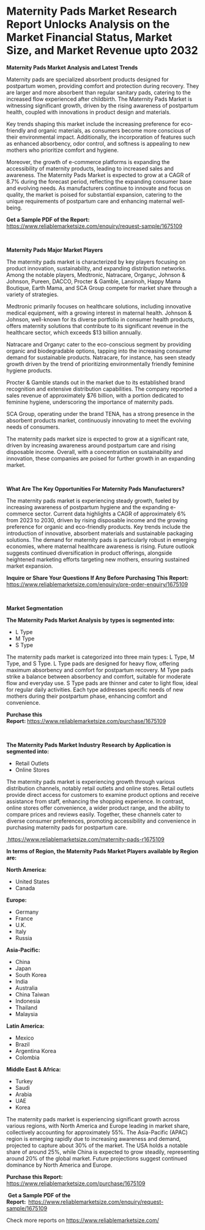 <p><h1>Maternity Pads Market Research Report Unlocks Analysis on the Market Financial Status, Market Size, and Market Revenue upto 2032</h1></p><p><strong>Maternity Pads Market Analysis and Latest Trends</strong></p>
<p><p>Maternity pads are specialized absorbent products designed for postpartum women, providing comfort and protection during recovery. They are larger and more absorbent than regular sanitary pads, catering to the increased flow experienced after childbirth. The Maternity Pads Market is witnessing significant growth, driven by the rising awareness of postpartum health, coupled with innovations in product design and materials. </p><p>Key trends shaping this market include the increasing preference for eco-friendly and organic materials, as consumers become more conscious of their environmental impact. Additionally, the incorporation of features such as enhanced absorbency, odor control, and softness is appealing to new mothers who prioritize comfort and hygiene. </p><p>Moreover, the growth of e-commerce platforms is expanding the accessibility of maternity products, leading to increased sales and awareness. The Maternity Pads Market is expected to grow at a CAGR of 8.7% during the forecast period, reflecting the expanding consumer base and evolving needs. As manufacturers continue to innovate and focus on quality, the market is poised for substantial expansion, catering to the unique requirements of postpartum care and enhancing maternal well-being.</p></p>
<p><strong>Get a Sample PDF of the Report:&nbsp;</strong> <a href="https://www.reliablemarketsize.com/enquiry/request-sample/1675109?utm_campaign=2892&utm_medium=2&utm_source=Github&utm_content=ia&utm_term=04042025&utm_id=maternity-pads">https://www.reliablemarketsize.com/enquiry/request-sample/1675109</a></p>
<p>&nbsp;</p>
<p><strong>Maternity Pads Major Market Players</strong></p>
<p><p>The maternity pads market is characterized by key players focusing on product innovation, sustainability, and expanding distribution networks. Among the notable players, Medtronic, Natracare, Organyc, Johnson & Johnson, Pureen, DACCO, Procter & Gamble, Lansinoh, Happy Mama Boutique, Earth Mama, and SCA Group compete for market share through a variety of strategies.</p><p>Medtronic primarily focuses on healthcare solutions, including innovative medical equipment, with a growing interest in maternal health. Johnson & Johnson, well-known for its diverse portfolio in consumer health products, offers maternity solutions that contribute to its significant revenue in the healthcare sector, which exceeds $13 billion annually.</p><p>Natracare and Organyc cater to the eco-conscious segment by providing organic and biodegradable options, tapping into the increasing consumer demand for sustainable products. Natracare, for instance, has seen steady growth driven by the trend of prioritizing environmentally friendly feminine hygiene products.</p><p>Procter & Gamble stands out in the market due to its established brand recognition and extensive distribution capabilities. The company reported a sales revenue of approximately $76 billion, with a portion dedicated to feminine hygiene, underscoring the importance of maternity pads.</p><p>SCA Group, operating under the brand TENA, has a strong presence in the absorbent products market, continuously innovating to meet the evolving needs of consumers.</p><p>The maternity pads market size is expected to grow at a significant rate, driven by increasing awareness around postpartum care and rising disposable income. Overall, with a concentration on sustainability and innovation, these companies are poised for further growth in an expanding market.</p></p>
<p>&nbsp;</p>
<p><strong>What Are The Key Opportunities For Maternity Pads Manufacturers?</strong></p>
<p><p>The maternity pads market is experiencing steady growth, fueled by increasing awareness of postpartum hygiene and the expanding e-commerce sector. Current data highlights a CAGR of approximately 6% from 2023 to 2030, driven by rising disposable income and the growing preference for organic and eco-friendly products. Key trends include the introduction of innovative, absorbent materials and sustainable packaging solutions. The demand for maternity pads is particularly robust in emerging economies, where maternal healthcare awareness is rising. Future outlook suggests continued diversification in product offerings, alongside heightened marketing efforts targeting new mothers, ensuring sustained market expansion.</p></p>
<p><strong>Inquire or Share Your Questions If Any Before Purchasing This Report:</strong> <a href="https://www.reliablemarketsize.com/enquiry/pre-order-enquiry/1675109?utm_campaign=2892&utm_medium=2&utm_source=Github&utm_content=ia&utm_term=04042025&utm_id=maternity-pads">https://www.reliablemarketsize.com/enquiry/pre-order-enquiry/1675109</a></p>
<p>&nbsp;</p>
<p><strong>Market Segmentation</strong></p>
<p><strong>The Maternity Pads Market Analysis by types is segmented into:</strong></p>
<p><ul><li>L Type</li><li>M Type</li><li>S Type</li></ul></p>
<p><p>The maternity pads market is categorized into three main types: L Type, M Type, and S Type. L Type pads are designed for heavy flow, offering maximum absorbency and comfort for postpartum recovery. M Type pads strike a balance between absorbency and comfort, suitable for moderate flow and everyday use. S Type pads are thinner and cater to light flow, ideal for regular daily activities. Each type addresses specific needs of new mothers during their postpartum phase, enhancing comfort and convenience.</p></p>
<p><strong>Purchase this Report:&nbsp;</strong><a href="https://www.reliablemarketsize.com/purchase/1675109?utm_campaign=2892&utm_medium=2&utm_source=Github&utm_content=ia&utm_term=04042025&utm_id=maternity-pads">https://www.reliablemarketsize.com/purchase/1675109</a></p>
<p>&nbsp;</p>
<p><strong>The Maternity Pads Market Industry Research by Application is segmented into:</strong></p>
<p><ul><li>Retail Outlets</li><li>Online Stores</li></ul></p>
<p><p>The maternity pads market is experiencing growth through various distribution channels, notably retail outlets and online stores. Retail outlets provide direct access for customers to examine product options and receive assistance from staff, enhancing the shopping experience. In contrast, online stores offer convenience, a wider product range, and the ability to compare prices and reviews easily. Together, these channels cater to diverse consumer preferences, promoting accessibility and convenience in purchasing maternity pads for postpartum care.</p></p>
<p><a href="https://www.reliablemarketsize.com/maternity-pads-r1675109?utm_campaign=2892&utm_medium=2&utm_source=Github&utm_content=ia&utm_term=04042025&utm_id=maternity-pads">&nbsp;https://www.reliablemarketsize.com/maternity-pads-r1675109</a></p>
<p><strong>In terms of Region, the Maternity Pads Market Players available by Region are:</strong></p>
<p>
    <p> <strong> North America: </strong>
        <ul>
            <li>United States</li>
            <li>Canada</li>
        </ul>
        </p> 
    <p> <strong> Europe: </strong>
        <ul>
            <li>Germany</li>
            <li>France</li>
            <li>U.K.</li>
            <li>Italy</li>
            <li>Russia</li>
        </ul>
        </p> 
    <p> <strong> Asia-Pacific: </strong>
        <ul>
            <li>China</li>
            <li>Japan</li>
            <li>South Korea</li>
            <li>India</li>
            <li>Australia</li>
            <li>China Taiwan</li>
            <li>Indonesia</li>
            <li>Thailand</li>
            <li>Malaysia</li>
        </ul>
        </p> 
    <p> <strong> Latin America: </strong>
        <ul>
            <li>Mexico</li>
            <li>Brazil</li>
            <li>Argentina Korea</li>
            <li>Colombia</li>
        </ul>
        </p> 
    <p> <strong> Middle East & Africa: </strong>
        <ul>
            <li>Turkey</li>
            <li>Saudi</li>
            <li>Arabia</li>
            <li>UAE</li>
            <li>Korea</li>
        </ul>
    </p>
    </p>
<p><p>The maternity pads market is experiencing significant growth across various regions, with North America and Europe leading in market share, collectively accounting for approximately 55%. The Asia-Pacific (APAC) region is emerging rapidly due to increasing awareness and demand, projected to capture about 30% of the market. The USA holds a notable share of around 25%, while China is expected to grow steadily, representing around 20% of the global market. Future projections suggest continued dominance by North America and Europe.</p></p>
<p><strong>Purchase this Report: </strong><a href="https://www.reliablemarketsize.com/purchase/1675109?utm_campaign=2892&utm_medium=2&utm_source=Github&utm_content=ia&utm_term=04042025&utm_id=maternity-pads">https://www.reliablemarketsize.com/purchase/1675109</a></p>
<p>&nbsp;<strong>Get a Sample PDF of the Report:&nbsp;&nbsp;</strong><a href="https://www.reliablemarketsize.com/enquiry/request-sample/1675109?utm_campaign=2892&utm_medium=2&utm_source=Github&utm_content=ia&utm_term=04042025&utm_id=maternity-pads">https://www.reliablemarketsize.com/enquiry/request-sample/1675109</a></p>
<p><strong></strong></p>
<p>Check more reports on <a href="https://www.reliablemarketsize.com/?utm_campaign=2892&utm_medium=2&utm_source=Github&utm_content=ia&utm_term=04042025&utm_id=maternity-pads">https://www.reliablemarketsize.com/</a></p>